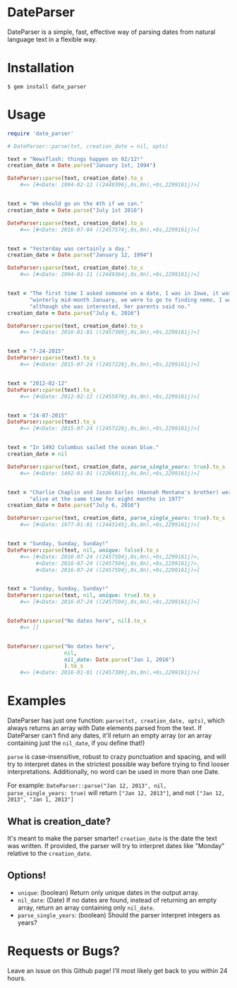# DateParser

DateParser is a simple, fast, effective way of parsing dates from natural language
text in a flexible way.

# Installation
```
$ gem install date_parser
```

# Usage
```ruby
require 'date_parser'

# DateParser::parse(txt, creation_date = nil, opts)

text = "Newsflash: things happen on 02/12!"
creation_date = Date.parse("January 1st, 1994")

DateParser::parse(text, creation_date).to_s
    #=> [#<Date: 1994-02-12 ((2449396j,0s,0n),+0s,2299161j)>]


text = "We should go on the 4th if we can."
creation_date = Date.parse("July 1st 2016")

DateParser::parse(text, creation_date).to_s
    #=> [#<Date: 2016-07-04 ((2457574j,0s,0n),+0s,2299161j)>]


text = "Yesterday was certainly a day."
creation_date = Date.parse("January 12, 1994")

DateParser::parse(text, creation_date).to_s
    #=> [#<Date: 1994-01-11 ((2449364j,0s,0n),+0s,2299161j)>]


text = "The first time I asked someone on a date, I was in Iowa, it was a " +
       "winterly mid-month January, we were to go to finding nemo, I was 9, and " +
       "although she was interested, her parents said no."
creation_date = Date.parse("July 6, 2016")

DateParser::parse(text, creation_date).to_s
    #=> [#<Date: 2016-01-01 ((2457389j,0s,0n),+0s,2299161j)>]


text = "7-24-2015"
DateParser::parse(text).to_s
    #=> [#<Date: 2015-07-24 ((2457228j,0s,0n),+0s,2299161j)>]


text = "2012-02-12"
DateParser::parse(text).to_s
    #=> [#<Date: 2012-02-12 ((2455970j,0s,0n),+0s,2299161j)>]


text = "24-07-2015"
DateParser::parse(text).to_s
    #=> [#<Date: 2015-07-24 ((2457228j,0s,0n),+0s,2299161j)>]


text = "In 1492 Columbus sailed the ocean blue."
creation_date = nil

DateParser::parse(text, creation_date, parse_single_years: true).to_s
    #=> [#<Date: 1492-01-01 ((2266011j,0s,0n),+0s,2299161j)>]


text = "Charlie Chaplin and Jason Earles (Hannah Montana's brother) were " +
       "alive at the same time for eight months in 1977"
creation_date = Date.parse("July 6, 2016")

DateParser::parse(text, creation_date, parse_single_years: true).to_s
    #=> [#<Date: 1977-01-01 ((2443145j,0s,0n),+0s,2299161j)>]


text = "Sunday, Sunday, Sunday!"
DateParser::parse(text, nil, unique: false).to_s
    #=> [#<Date: 2016-07-24 ((2457594j,0s,0n),+0s,2299161j)>, 
         #<Date: 2016-07-24 ((2457594j,0s,0n),+0s,2299161j)>, 
         #<Date: 2016-07-24 ((2457594j,0s,0n),+0s,2299161j)>]


text = "Sunday, Sunday, Sunday!"
DateParser::parse(text, nil, unique: true).to_s
    #=> [#<Date: 2016-07-24 ((2457594j,0s,0n),+0s,2299161j)>]


DateParser::parse("No dates here", nil).to_s
    #=> []


DateParser::parse("No dates here", 
                  nil, 
                  nil_date: Date.parse("Jan 1, 2016")
                  ).to_s
    #=> [#<Date: 2016-01-01 ((2457389j,0s,0n),+0s,2299161j)>]
```

# Examples

DateParser has just one function: `parse(txt, creation_date, opts)`, which
always returns an array with Date elements parsed from the text. If DateParser
can't find any dates, it'll return an empty array (or an array containing just
the `nil_date`, if you define that!)

`parse` is case-insensitive, robust to crazy punctuation and spacing, and will 
try to interpret dates in the strictest possible way before trying to find 
looser interpretations. Additionally, no word can be used in more than one
Date.

For example: `DateParser::parse("Jan 12, 2013", nil, parse_single_years: true)` 
will return `["Jan 12, 2013"]`, and not `["Jan 12, 2013", "Jan 1, 2013"]`

## What is creation_date?
It's meant to make the parser smarter! `creation_date` is the date the text was
written. If provided, the parser will try to interpret dates like "Monday" relative
to the `creation_date`.

## Options!
* `unique`: (boolean) Return only unique dates in the output array.
* `nil_date`: (Date) If no dates are found, instead of returning an empty array,
return an array containing only `nil_date`.
* `parse_single_years`: (boolean) Should the parser interpret integers as years?

# Requests or Bugs?
Leave an issue on this Github page! I'll most likely get back to you within 24
hours.
